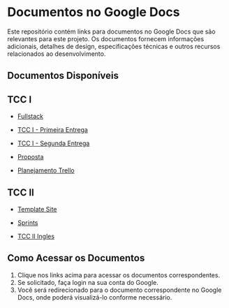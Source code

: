 # Documentos no Google Docs

Este repositório contém links para documentos no Google Docs que são relevantes para este projeto. Os documentos fornecem informações adicionais, detalhes de design, especificações técnicas e outros recursos relacionados ao desenvolvimento.

## Documentos Disponíveis

## TCC I

- [Fullstack](https://docs.google.com/document/d/1IMqdj9ZXrYartJ-7UbRNQyKDqeyjD54SASEhDn8UPts/edit?usp=sharing)

- [TCC I - Primeira Entrega](https://docs.google.com/document/d/1eSBsPuqcu1nRoj5Psci9efpechDaNDS_/edit?usp=drive_link&ouid=103788203872480028238&rtpof=true&sd=true)

- [TCC I - Segunda Entrega](https://docs.google.com/document/d/16iD9TNd9pDmKW4s12XNWHioeDhonFVga/edit?usp=drive_link&ouid=103788203872480028238&rtpof=true&sd=true)

- [Proposta](https://docs.google.com/document/d/1r1RAITgrL3ikzErNjrmy0pIMpD2ENzYN/edit?usp=sharing)

- [Planejamento Trello](https://trello.com/invite/b/O2kPyPZd/ATTI76f081871f3349b5d09c7c702cff0a15EC517948/tccweb)


## TCC II

- [Template Site](https://www.figma.com/file/JHdhzawwPgAlQ5oc4FOL73/templete?type=design&node-id=2%3A5&mode=design&t=ObzDC5dY5CHOgTjz-1)

- [Sprints](https://docs.google.com/document/d/1Xw9CkikCpf2sFbBi7sNl646z6X_APYKj/edit?usp=sharing)

- [TCC II Ingles](https://docs.google.com/document/d/1Mt_TttFKVnEN5fUuJKtpyrZMf0KwaUtMjmFlS5FX1UQ/edit?usp=drive_link)

## Como Acessar os Documentos

1. Clique nos links acima para acessar os documentos correspondentes.
2. Se solicitado, faça login na sua conta do Google.
3. Você será redirecionado para o documento correspondente no Google Docs, onde poderá visualizá-lo conforme necessário.
